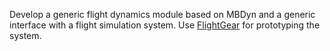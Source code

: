 Develop a generic flight dynamics module based on MBDyn and a generic interface with a flight simulation system. Use [FlightGear](http://www.flightgear.org/) for prototyping the system.
